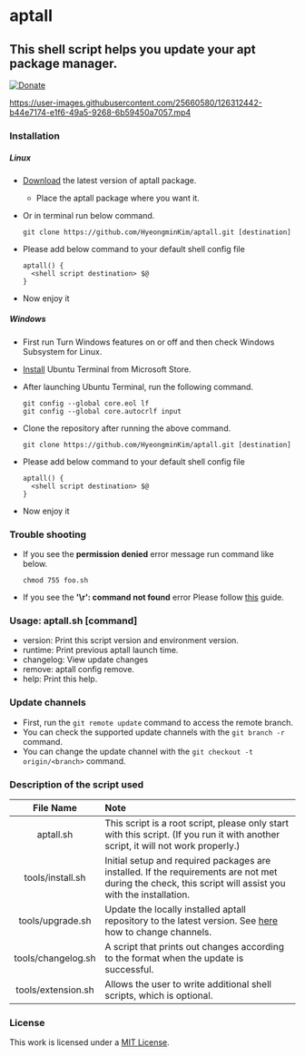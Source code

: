 # aptall
## This shell script helps you update your apt package manager.
[![Donate](https://img.shields.io/badge/Donate-PayPal-green.svg)](https://paypal.me/hmDonate)

https://user-images.githubusercontent.com/25660580/126312442-b44e7174-e1f6-49a5-9268-6b59450a7057.mp4

### Installation
##### Linux
- [Download](https://github.com/HyeongminKim/aptall/archive/master.zip) the latest version of aptall package.
    - Place the aptall package where you want it.
- Or in terminal run below command.

    ```
    git clone https://github.com/HyeongminKim/aptall.git [destination]
    ```
- Please add below command to your default shell config file

    ```
    aptall() {
      <shell script destination> $@
    }
    ```
- Now enjoy it
##### Windows
- First run Turn Windows features on or off and then check Windows Subsystem for Linux.
- [Install](https://www.microsoft.com/en-us/p/ubuntu/9nblggh4msv6?activetab=pivot:overviewtab) Ubuntu Terminal from Microsoft Store.
- After launching Ubuntu Terminal, run the following command.

    ```
    git config --global core.eol lf
    git config --global core.autocrlf input
    ```
- Clone the repository after running the above command.

    ```
    git clone https://github.com/HyeongminKim/aptall.git [destination]
    ```
- Please add below command to your default shell config file

    ```
    aptall() {
      <shell script destination> $@
    }
    ```
- Now enjoy it
### Trouble shooting
- If you see the **permission denied** error message run command like below.

    ```
    chmod 755 foo.sh
    ```
- If you see the **'\r': command not found** error Please follow [this](https://github.com/HyeongminKim/aptall\#windows) guide.
### Usage: aptall.sh \[command\]
- version: Print this script version and environment version. 
- runtime: Print previous aptall launch time. 
- changelog: View update changes
- remove: aptall config remove.
- help: Print this help.
### Update channels
- First, run the ``git remote update`` command to access the remote branch.
- You can check the supported update channels with the `git branch -r` command.
- You can change the update channel with the ``git checkout -t origin/<branch>`` command.
### Description of the script used
|File Name|Note|
|:----:|:-----|
|aptall.sh|This script is a root script, please only start with this script. (If you run it with another script, it will not work properly.)|
|tools/install.sh|Initial setup and required packages are installed. If the requirements are not met during the check, this script will assist you with the installation.|
|tools/upgrade.sh|Update the locally installed aptall repository to the latest version. See [here](https://github.com/HyeongminKim/aptall\#update-channels) how to change channels.|
|tools/changelog.sh|A script that prints out changes according to the format when the update is successful.|
|tools/extension.sh|Allows the user to write additional shell scripts, which is optional.|

### License
This work is licensed under a [MIT License](https://github.com/HyeongminKim/aptall/blob/master/LICENSE).
